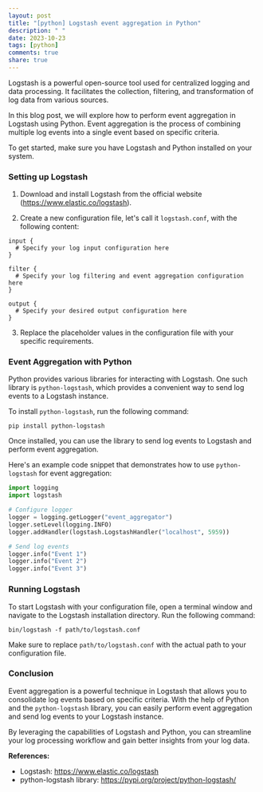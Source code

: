 ```yaml
---
layout: post
title: "[python] Logstash event aggregation in Python"
description: " "
date: 2023-10-23
tags: [python]
comments: true
share: true
---
```


Logstash is a powerful open-source tool used for centralized logging and data processing. It facilitates the collection, filtering, and transformation of log data from various sources.

In this blog post, we will explore how to perform event aggregation in Logstash using Python. Event aggregation is the process of combining multiple log events into a single event based on specific criteria.

To get started, make sure you have Logstash and Python installed on your system.

### Setting up Logstash

1. Download and install Logstash from the official website (https://www.elastic.co/logstash).

2. Create a new configuration file, let's call it `logstash.conf`, with the following content:

```
input {
  # Specify your log input configuration here
}

filter {
  # Specify your log filtering and event aggregation configuration here
}

output {
  # Specify your desired output configuration here
}
```

3. Replace the placeholder values in the configuration file with your specific requirements.

### Event Aggregation with Python

Python provides various libraries for interacting with Logstash. One such library is `python-logstash`, which provides a convenient way to send log events to a Logstash instance.

To install `python-logstash`, run the following command:

```shell
pip install python-logstash
```

Once installed, you can use the library to send log events to Logstash and perform event aggregation.

Here's an example code snippet that demonstrates how to use `python-logstash` for event aggregation:

```python
import logging
import logstash

# Configure logger
logger = logging.getLogger("event_aggregator")
logger.setLevel(logging.INFO)
logger.addHandler(logstash.LogstashHandler("localhost", 5959))

# Send log events
logger.info("Event 1")
logger.info("Event 2")
logger.info("Event 3")
```

### Running Logstash

To start Logstash with your configuration file, open a terminal window and navigate to the Logstash installation directory. Run the following command:

```shell
bin/logstash -f path/to/logstash.conf
```

Make sure to replace `path/to/logstash.conf` with the actual path to your configuration file.

### Conclusion

Event aggregation is a powerful technique in Logstash that allows you to consolidate log events based on specific criteria. With the help of Python and the `python-logstash` library, you can easily perform event aggregation and send log events to your Logstash instance.

By leveraging the capabilities of Logstash and Python, you can streamline your log processing workflow and gain better insights from your log data.

**References:**
- Logstash: https://www.elastic.co/logstash
- python-logstash library: https://pypi.org/project/python-logstash/